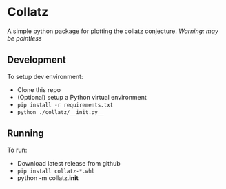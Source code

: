 # Collatz

A simple python package for plotting the collatz conjecture.
*Warning: may be pointless*

## Development

To setup dev environment:

  - Clone this repo
  - (Optional) setup a Python virtual environment
  - `pip install -r requirements.txt`
  - `python ./collatz/__init.py__`

## Running

To run:

   - Download latest release from github
   - `pip install collatz-*.whl`
   - python -m collatz.__init__
